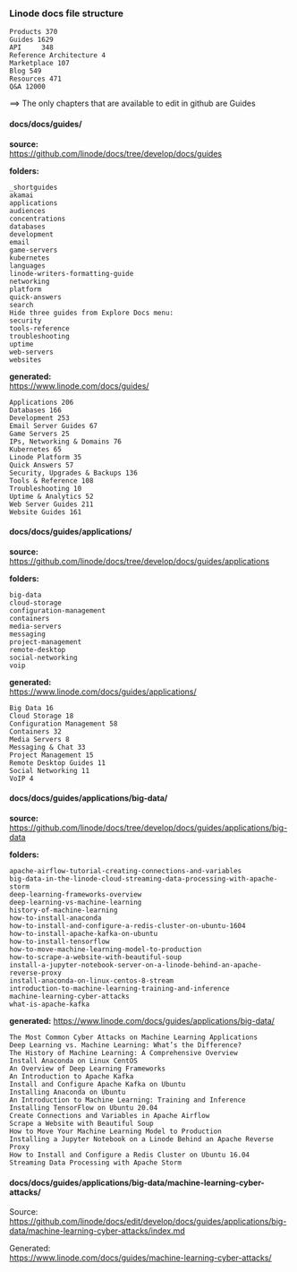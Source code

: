 ### Linode docs file structure

```
Products 370
Guides 1629
API     348
Reference Architecture 4
Marketplace 107
Blog 549
Resources 471
Q&A 12000
```
==> The only chapters that are available to edit in github are Guides


#### docs/docs/guides/

__source:__  
https://github.com/linode/docs/tree/develop/docs/guides

__folders:__ 
```
_shortguides
akamai
applications
audiences
concentrations
databases
development
email
game-servers
kubernetes
languages
linode-writers-formatting-guide
networking
platform
quick-answers
search
Hide three guides from Explore Docs menu:
security
tools-reference
troubleshooting
uptime
web-servers
websites 
```

__generated:__  
https://www.linode.com/docs/guides/
```
Applications 206
Databases 166
Development 253
Email Server Guides 67
Game Servers 25
IPs, Networking & Domains 76
Kubernetes 65
Linode Platform 35
Quick Answers 57
Security, Upgrades & Backups 136
Tools & Reference 108
Troubleshooting 10
Uptime & Analytics 52
Web Server Guides 211
Website Guides 161
```


####  docs/docs/guides/applications/

__source:__  
https://github.com/linode/docs/tree/develop/docs/guides/applications

__folders:__ 
```
big-data
cloud-storage
configuration-management
containers
media-servers
messaging
project-management
remote-desktop
social-networking
voip 
```

__generated:__  
https://www.linode.com/docs/guides/applications/
```
Big Data 16
Cloud Storage 18
Configuration Management 58
Containers 32
Media Servers 8
Messaging & Chat 33
Project Management 15
Remote Desktop Guides 11
Social Networking 11
VoIP 4
```

#### docs/docs/guides/applications/big-data/

__source:__
https://github.com/linode/docs/tree/develop/docs/guides/applications/big-data

__folders:__ 
```
apache-airflow-tutorial-creating-connections-and-variables
big-data-in-the-linode-cloud-streaming-data-processing-with-apache-storm
deep-learning-frameworks-overview
deep-learning-vs-machine-learning
history-of-machine-learning
how-to-install-anaconda
how-to-install-and-configure-a-redis-cluster-on-ubuntu-1604
how-to-install-apache-kafka-on-ubuntu
how-to-install-tensorflow
how-to-move-machine-learning-model-to-production
how-to-scrape-a-website-with-beautiful-soup
install-a-jupyter-notebook-server-on-a-linode-behind-an-apache-reverse-proxy
install-anaconda-on-linux-centos-8-stream
introduction-to-machine-learning-training-and-inference
machine-learning-cyber-attacks
what-is-apache-kafka
```

__generated:__
https://www.linode.com/docs/guides/applications/big-data/
```
The Most Common Cyber Attacks on Machine Learning Applications
Deep Learning vs. Machine Learning: What’s the Difference?
The History of Machine Learning: A Comprehensive Overview
Install Anaconda on Linux CentOS
An Overview of Deep Learning Frameworks
An Introduction to Apache Kafka
Install and Configure Apache Kafka on Ubuntu
Installing Anaconda on Ubuntu
An Introduction to Machine Learning: Training and Inference
Installing TensorFlow on Ubuntu 20.04
Create Connections and Variables in Apache Airflow
Scrape a Website with Beautiful Soup
How to Move Your Machine Learning Model to Production
Installing a Jupyter Notebook on a Linode Behind an Apache Reverse Proxy
How to Install and Configure a Redis Cluster on Ubuntu 16.04
Streaming Data Processing with Apache Storm
```

####  docs/docs/guides/applications/big-data/machine-learning-cyber-attacks/

Source:  
https://github.com/linode/docs/edit/develop/docs/guides/applications/big-data/machine-learning-cyber-attacks/index.md

Generated:  
https://www.linode.com/docs/guides/machine-learning-cyber-attacks/






